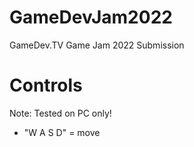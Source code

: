 # GameDevJam2022  
GameDev.TV Game Jam 2022 Submission  


# Controls  
Note: Tested on PC only!  

* "W A S D" = move  
